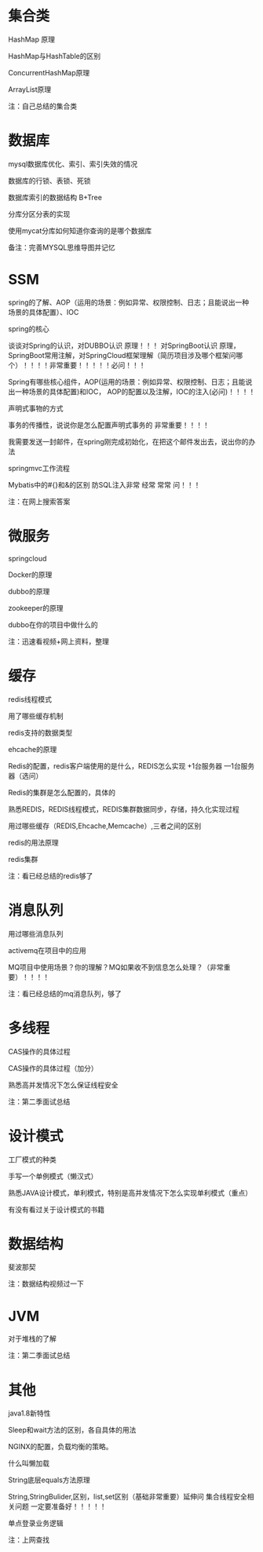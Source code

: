 # 集合类

HashMap 原理

HashMap与HashTable的区别

ConcurrentHashMap原理

ArrayList原理



注：自己总结的集合类



# 数据库 

mysql数据库优化、索引、索引失效的情况 

数据库的行锁、表锁、死锁 

数据库索引的数据结构 B+Tree 

分库分区分表的实现

使用mycat分库如何知道你查询的是哪个数据库 



备注：完善MYSQL思维导图并记忆



# SSM

spring的了解、AOP（运用的场景：例如异常、权限控制、日志；且能说出一种场景的具体配置）、IOC 

spring的核心  

谈谈对Spring的认识，对DUBBO认识 原理！！！ 对SpringBoot认识 原理，SpringBoot常用注解，对SpringCloud框架理解（简历项目涉及哪个框架问哪个）！！！！非常重要！！！！！必问！！！

Spring有哪些核心组件，AOP(运用的场景：例如异常、权限控制、日志；且能说出一种场景的具体配置)和IOC， AOP的配置以及注解，IOC的注入(必问)！！！！

声明式事物的方式  

事务的传播性，说说你是怎么配置声明式事务的 非常重要！！！！ 

我需要发送一封邮件，在spring刚完成初始化，在把这个邮件发出去，说出你的办法

springmvc工作流程

Mybatis中的#{}和&的区别 防SQL注入非常 经常 常常 问！！！



注：在网上搜索答案



# 微服务

springcloud 

Docker的原理 

dubbo的原理   

zookeeper的原理  

dubbo在你的项目中做什么的  



注：迅速看视频+网上资料，整理

# 缓存

redis线程模式 

用了哪些缓存机制 

redis支持的数据类型  

ehcache的原理 

Redis的配置，redis客户端使用的是什么，REDIS怎么实现 +1台服务器 —1台服务器（选问）

Redis的集群是怎么配置的，具体的

熟悉REDIS，REDIS线程模式，REDIS集群数据同步，存储，持久化实现过程 

用过哪些缓存（REDIS,Ehcache,Memcache）,三者之间的区别 

redis的用法原理

redis集群 



注：看已经总结的redis够了

# 消息队列

用过哪些消息队列 

activemq在项目中的应用  

MQ项目中使用场景？你的理解？MQ如果收不到信息怎么处理？（非常重要）！！！！



注：看已经总结的mq消息队列，够了

# 多线程

CAS操作的具体过程 

CAS操作的具体过程（加分） 

熟悉高并发情况下怎么保证线程安全 



注：第二季面试总结

# 设计模式

工厂模式的种类 

手写一个单例模式（懒汉式） 

熟悉JAVA设计模式，单利模式，特别是高并发情况下怎么实现单利模式（重点） 

有没有看过关于设计模式的书籍  

# 数据结构

斐波那契 



注：数据结构视频过一下

# JVM

对于堆栈的了解



注：第二季面试总结

# 其他

java1.8新特性 

Sleep和wait方法的区别，各自具体的用法

NGINX的配置，负载均衡的策略。

什么叫懒加载

String底层equals方法原理 

String,StringBulider,区别，list,set区别（基础非常重要）延伸问 集合线程安全相关问题 一定要准备好！！！！！

单点登录业务逻辑 



注：上网查找